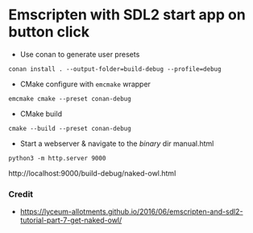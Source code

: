 # Emscripten with SDL2 start app on button click

* Use conan to generate user presets
```commandline
conan install . --output-folder=build-debug --profile=debug
```

* CMake configure with `emcmake` wrapper
```commandline
emcmake cmake --preset conan-debug
```

* CMake build
```commandline
cmake --build --preset conan-debug 
```

* Start a webserver & navigate to the *binary* dir manual.html
```commandline
python3 -m http.server 9000
```
http://localhost:9000/build-debug/naked-owl.html

### Credit
* https://lyceum-allotments.github.io/2016/06/emscripten-and-sdl2-tutorial-part-7-get-naked-owl/
